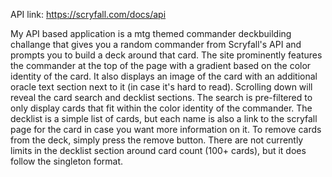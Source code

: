 API link: https://scryfall.com/docs/api

My API based application is a mtg themed commander deckbuilding challange that gives you a random commander from Scryfall's API and prompts you to build a deck around that card.  The site prominently features the commander at the top of the page with a gradient based on the color identity of the card.  It also displays an image of the card with an additional oracle text section next to it (in case it's hard to read).  Scrolling down will reveal the card search and decklist sections.  The search is pre-filtered to only display cards that fit within the color identity of the commander.  The decklist is a simple list of cards, but each name is also a link to the scryfall page for the card in case you want more information on it.  To remove cards from the deck, simply press the remove button.  There are not currently limits in the decklist section around card count (100+ cards), but it does follow the singleton format.